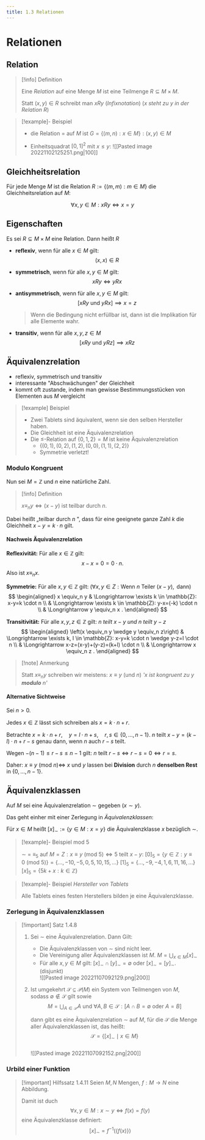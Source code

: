 ```yaml
---
title: 1.3 Relationen
---
```


# Relationen

## Relation

> [!info] Definition 
> 
> Eine *Relation* auf eine Menge $M$ ist eine Teilmenge $R \subseteq M \times M$.
> 
> Statt $(x,y) \in R$ schreibt man $xRy$ (*Infixnotation*)
> (*$x$ steht zu $y$ in der Relation $R$*)

> [!example]- Beispiel 
> - die Relation $=$ auf $M$ ist $G =\{ (m,n) : x \in M\} :(x,y)\in M$
>   
> - Einheitsquadrat $[0,1]^2$ mit $x \leq y$:
>   ![[Pasted image 20221102125251.png|100]]

## Gleichheitsrelation

Für jede Menge $M$ ist die Relation $R:=\{ (m,m): m \in M \}$ die Gleichheitsrelation auf $M$:

$$
\forall x,y \in M : xRy \iff x = y
$$

## Eigenschaften

Es sei $R \subseteq M \times M$ eine Relation. Dann heißt $R$

- **reflexiv**, wenn für alle $x \in M$ gilt: 
  $$(x,x) \in R$$ 
    
- **symmetrisch**, wenn für alle $x,y \in M$ gilt:
  $$
  xRy \iff yRx
  $$
  
- **antisymmetrisch**, wenn für alle $x,y \in M$ gilt:
  $$
  [xRy \text{ und } yRx] \implies x = z
  $$
  > Wenn die Bedingung nicht erfüllbar ist, dann ist die Implikation für alle Elemente wahr.

- **transitiv**, wenn für alle $x,y,z \in M$
  $$
  [xRy \text{ und } yRz] \implies xRz
  $$

## Äquivalenzrelation

- reflexiv, symmetrisch und transitiv
- interessante "Abschwächungen" der Gleichheit
- kommt oft zustande, indem man gewisse Bestimmungsstücken von Elementen aus $M$ vergleicht

> [!example] Beispiel 
> 
> - Zwei Tablets sind äquivalent, wenn sie den selben Hersteller haben.
> - Die Gleichheit ist eine Äquivalenzrelation
> - Die $\leq$-Relation auf $\{ 0,1,2 \}=M$ ist keine Äquivalenzrelation
>     - $\{ (0,1), (0,2), (1,2),(0,0),(1,1),(2,2) \}$
>     - Symmetrie verletzt!

### Modulo Kongruent

Nun sei $M=\mathbb{Z}$ und $n$ eine natürliche Zahl.

> [!info] Definition 
> 
> $x \equiv_n y \Longleftrightarrow(x-y)$ ist teilbar durch $n$.

Dabei heißt „teilbar durch $n$ ", dass für eine geeignete ganze Zahl $k$ die Gleichheit $x-y=k \cdot n$ gilt.

#### Nachweis Äquivalenzrelation

**Reflexivität:** Für alle $x \in \mathbb{Z}$ gilt:
$$
x-x=0=0 \cdot n .
$$
Also ist $x \equiv_n x$.

**Symmetrie:** Für alle $x, y \in \mathbb{Z}$ gilt: ($\forall x,y \in Z : \text{Wenn } n \text{ Teiler } (x-y), \text{ dann}$)
$$
\begin{aligned}
x \equiv_n y & \Longrightarrow \exists k \in \mathbb{Z}: x-y=k \cdot n \\
& \Longrightarrow \exists k \in \mathbb{Z}: y-x=(-k) \cdot n \\
& \Longrightarrow y \equiv_n x .
\end{aligned}
$$

**Transitivität:** Für alle $x, y, z \in \mathbb{Z}$ gilt:
    *$n$ teilt $x-y$ und $n$ teilt $y-z$*
$$
\begin{aligned}
\left(x \equiv_n y \wedge y \equiv_n z\right) & \Longrightarrow \exists k, l \in \mathbb{Z}: x-y=k \cdot n \wedge y-z=l \cdot n \\
& \Longrightarrow x-z=(x-y)+(y-z)=(k+l) \cdot n \\
& \Longrightarrow x \equiv_n z .
\end{aligned}
$$
> [!note] Anmerkung
> 
> Statt $x \equiv_n y$ schreiben wir meistens: 
> $x \equiv y \ (\text{und } n)$
> *'$x$ ist kongruent zu $y$ **modulo** $n$'*
> 

#### Alternative Sichtweise

Sei $n>0$.

Jedes $x \in \mathbb{Z}$ lässt sich schreiben als $x=k\cdot n+r$.

Betrachte $x=k\cdot n+r, \quad y=l\cdot n+s, \quad r,s \in \{ 0, \dots,n-1 \}$.
$n$ teilt $x-y=(k-l)\cdot n + r-s$ genau dann, wenn $n$ auch $r-s$ teilt.

Wegen $-(n-1)\leq r-s \leq n-1$ gilt: 
$n$ teilt $r-s \iff r-s=0\iff r=s$.

Daher:
$x \equiv y \ (\text{mod }n) \iff$ $x$ und $y$ lassen bei **Division** durch $n$ **denselben Rest** in $\{ 0, \dots, n-1 \}$.

## Äquivalenzklassen

Auf $M$ sei eine Äquivalenzrelation $\sim$ gegeben ($x \sim y$).

Das geht einher mit einer Zerlegung in *Äquivalenzklassen*:

Für $x \in M$ heißt $[x]_{\sim} := \{ y \in M : x=y \}$ die Äquivalenzklasse $x$ bezüglich $\sim$.

> [!example]- Beispiel $\text{mod }5$
> 
> $\sim \ = \ \equiv_{5}$ auf $M=Z : x \equiv y \ (\text{mod } 5) \iff 5 \text{ teilt } x-y$:
>     $[0]_{5}=\{ y \in \mathbb{Z} : y \equiv 0 \ (\text{mod } 5) \}=\{ \dots, -10,-5,0,5,10,15,\dots \}$
>     $[1]_{5}=\{ \dots,-9,-4,1,6,11,16,\dots \}$
>     $[x]_{5}=\{ 5k+x: k \in\mathbb{Z} \}$

> [!example]- Beispiel *Hersteller von Tablets*
> 
> Alle Tablets eines festen Herstellers bilden je eine Äquivalenzklasse.

### Zerlegung in Äquivalenzklassen

> [!important] Satz 1.4.8
> 
> 1.  Sei $\sim$ eine Äquivalenzrelation. Dann Gilt:
>     - Die Äquivalenzklassen von $\sim$ sind nicht leer.
>     - Die Vereinigung aller Äquivalenzklassen ist $M$. 
>       $M=\displaystyle \bigcup_{x \in M}[x]_{\sim}$
>     - Für alle $x,y \in M$ gilt:
>       $[x]_{\sim} \cap[y]_{\sim}=\emptyset$ oder $[x]_{\sim}=[y]_{\sim}$. (disjunkt)
>       <br/>![[Pasted image 20221107092129.png|200]]
>  1. Ist umgekehrt $\mathcal{S} \subseteq \mathcal{P}(M)$ ein System von Teilmengen von $M$, sodass $\emptyset \notin \mathcal{S}$ gilt sowie
>     $$
>     M=\bigcup_{A \in \mathcal{S}} A \text { und } \forall A, B \in \mathcal{S}:[A \cap B=\emptyset \text { oder } A=B]
>     $$
>     
>     dann gibt es eine Äquivalenzrelation $\sim$ auf $M$, für die $\mathcal{S}$ die Menge aller Äquivalenzklassen ist, das heißt:
>     $$
>     \mathcal{S}=\left\{[x]_{\sim} \mid x \in M\right\}
>     $$
>     <br/>![[Pasted image 20221107092152.png|200]] 

### Urbild einer Funktion

> [!important] Hilfssatz 1.4.11 
> Seien $M, N$ Mengen, $f:M\to N$ eine Abbildung.
> 
> Damit ist duch 
> $$\forall x,y \in M : x \sim y \iff f(x) = f(y)$$
> eine Äquivalenzklasse definiert: 
> $$[x]_{\sim}=f^{-1}(\{ f(x) \})$$
